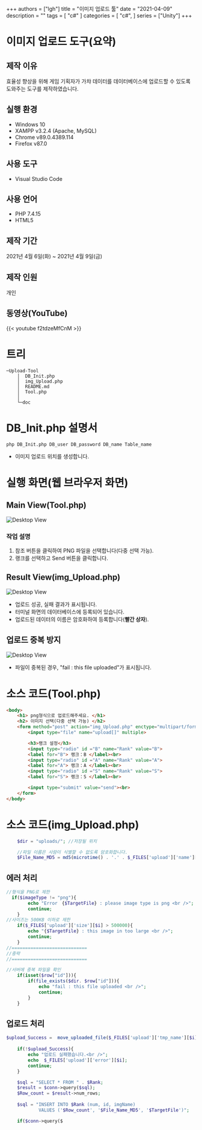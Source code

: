 +++
authors = ["lgh"]
title = "이미지 업로드 툴"
date = "2021-04-09"
description = ""
tags = [
    "c#"
]
categories = [
    "c#",
]
series = ["Unity"]
+++

# 이미지 업로드 도구(요약)

## 제작 이유
효율성 향상을 위해 게임 기획자가 가챠 데이터를 데이터베이스에 업로드할 수 있도록 도와주는 도구를 제작하였습니다.

## 실행 환경
- Windows 10
- XAMPP v3.2.4 (Apache, MySQL)
- Chrome v89.0.4389.114
- Firefox v87.0

## 사용 도구
- Visual Studio Code

## 사용 언어
- PHP 7.4.15
- HTML5

## 제작 기간
2021년 4월 6일(화) ~ 2021년 4월 9일(금)

## 제작 인원
개인

## 동영상(YouTube)
{{< youtube f2tdzeMfCnM >}}

# 트리
```
─Upload-Tool
    │  DB_Init.php
    │  img_Upload.php
    │  README.md
    │  Tool.php
    │
    └─doc
```

<div style="page-break-after: always; visibility: hidden"> </div>

# DB_Init.php 설명서
``` console
php DB_Init.php DB_user DB_password DB_name Table_name
```
- 이미지 업로드 위치를 생성합니다.


# 실행 화면(웹 브라우저 화면)

## Main View(Tool.php)
![Desktop View](/images/Upload-Tool/view1.jpg)


### 작업 설명
1. 참조 버튼을 클릭하여 PNG 파일을 선택합니다(다중 선택 가능).
2. 랭크를 선택하고 Send 버튼을 클릭합니다.

## Result View(img_Upload.php)
![Desktop View](/images/Upload-Tool/result1.jpg)


- 업로드 성공, 실패 결과가 표시됩니다.
- 터미널 화면의 데이터베이스에 등록되어 있습니다.
- 업로드된 데이터의 이름은 암호화하여 등록합니다(**빨간 상자**).

<div style="page-break-after: always; visibility: hidden"> </div>

## 업로드 중복 방지
![Desktop View](/images/Upload-Tool/result2.jpg)

- 파일이 중복된 경우, "fail : this file uploaded"가 표시됩니다.

# 소스 코드(Tool.php)
```html
<body>
    <h1> png형식으로 업로드해주세요. </h1>
    <h2> 이미지 선택(다중 선택 가능) </h2>
    <form method="post" action="img_Upload.php" enctype="multipart/form-data">
        <input type="file" name="upload[]" multiple>

        <h3>랭크 설정</h3>
        <input type="radio" id ="B" name="Rank" value="B">
        <label for="B"> 랭크：B </label><br>
        <input type="radio" id ="A" name="Rank" value="A">
        <label for="A"> 랭크：A </label><br>
        <input type="radio" id ="S" name="Rank" value="S">
        <label for="S"> 랭크：S </label><br>

        <input type="submit" value="send"><br>
    </form>
</body>
```

<div style="page-break-after: always; visibility: hidden"> </div>

# 소스 코드(img_Upload.php)

```php
    $dir = "uploads/"; //저장될 위치

    //파일 이름은 사람이 식별할 수 없도록 암호화합니다.
    $File_Name_MD5 = md5(microtime() . '.' . $_FILES['upload']['name'][$i]). "." .$imageType;
```

## 에러 처리

```php
//형식을 PNG로 제한
  if($imageType != "png"){
        echo "Error　{$TargetFile} : please image type is png <br />";
        continue;
    }
//사이즈는 500KB 이하로 제한
    if($_FILES['upload']['size'][$i] > 500000){
        echo "{$TargetFile} : this image in too large <br />";
        continue;
    }
//============================
//중략
//============================

//서버에 중복 파일을 확인
    if(isset($row["id"])){
        if(file_exists($dir. $row["id"])){
            echo "fail : this file uploaded <br />";
            continue;
        }
    }
```

<div style="page-break-after: always; visibility: hidden"> </div>

## 업로드 처리

```php
$upload_Success =  move_uploaded_file($_FILES['upload']['tmp_name'][$i],$uploadPath);
        
    if(!$upload_Success){
        echo "업로드 실패했습니다.<br />";
        echo  $_FILES['upload']['error'][$i];
        continue;
    }

    $sql = "SELECT * FROM " . $Rank;
    $result = $conn->query($sql);
    $Row_count = $result->num_rows;
        
    $sql = "INSERT INTO $Rank (num, id, imgName)
            VALUES ('$Row_count', '$File_Name_MD5', '$TargetFile')";

    if($conn->query($